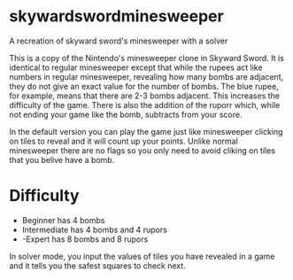 # skywardswordminesweeper

A recreation of skyward sword's minesweeper with a solver

This is a copy of the Nintendo's minesweeper clone in Skyward Sword. It is identical to regular minesweeper except that while the rupees act like numbers in regular minesweeper, revealing how many bombs are adjacent, they do not give an exact value for the number of bombs. The blue rupee, for example, means that there are 2-3 bombs adjacent. This increases the difficulty of the game. There is also the addition of the ruporr which, while not ending your game like the bomb, subtracts from your score.

In the default version you can play the game just like minesweeper clicking on tiles to reveal and it will count up your points. Unlike normal minesweeper there are no flags so you only need to avoid cliking on tiles that you belive have a bomb.

# Difficulty
- Beginner has 4 bombs
- Intermediate has 4 bombs and 4 rupors
- -Expert has 8 bombs and 8 rupors

In solver mode, you input the values of tiles you have revealed in a game and it tells you the safest squares to check next.
